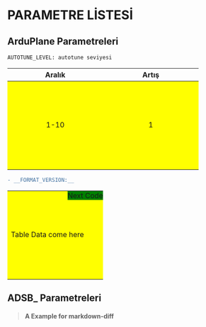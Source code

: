 # PARAMETRE LİSTESİ

## ArduPlane Parametreleri

```diff
AUTOTUNE_LEVEL: autotune seviyesi
```
| Aralık | Artış |
|:------:|:-----:|
|  1-10  |   1   | asdasdasd


```diff
- __FORMAT_VERSION:__


```

<table>
    <tr>
    <td>Table Data come here
        <div class="topright">Next Code</div>
    </td>
    </tr>
</table>

<style type="text/css">
td {
  position: relative;
  width: 200px;
  height: 200px;
  background: yellow;
}

td .topright { 
  position: absolute;
  top: 0;
  right: 0;
  background: green;
}
</style>

## ADSB_ Parametreleri

> #### A Example for markdown-diff
